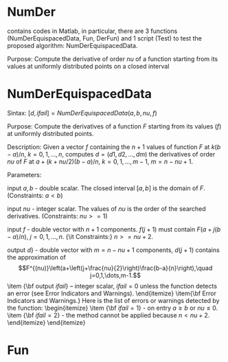 # NumDer
contains codes in Matlab, in particular, there are 3 functions (NumDerEquispacedData, Fun, DerFun) and 1 script (Test) to test the proposed algorithm: NumDerEquispacedData.

Purpose: Compute the derivative of order $nu$ of a function starting from its values at uniformly distributed points on a closed interval
# NumDerEquispacedData
Sintax: $[d,ifail]=NumDerEquispacedData(a,b,nu,f)$

Purpose: Compute the derivatives of a function $F$ starting from its values ($f$) at uniformly distributed points.

Description: Given a vector $f$ containing the $n+1$ values of function $F$ at $k(b-a)/n$, $k=0,1,...,n,$ computes 
$d=(d1,d2,...,dm)$ the derivatives of order $nu$ of $F$ at $a+(k+nu/2)(b-a)/n,$ $k=0,1,...,m-1$, $m=n-nu+1.$

Parameters:

input $a, b$ - double scalar. The closed interval $[a,b]$ is the domain of $F$. (Constraints: $a<b$)

input $nu$ - integer scalar.  The values of $nu$ is the order of the searched derivatives. (Constraints: $nu>= 1$)

input $f$ - double vector with $n+1$ components. $f(j+1)$ must contain $F\left(a+j(b-a)/n\right)$, $j=0,1,\dots,n$. {\it Constraints:} $n>= nu+2$.

output $d$} - double vector with $m=n-nu+1$ components, $d(j+1)$  contains the approximation of $$F^{(nu)}\left(a+\left(j+\frac{nu}{2}\right)\frac{b-a}{n}\right),\quad j=0,1,\dots,m-1.$$ 
        \item {\bf output $ifail$} – integer scalar, $ifail=0$ unless the function detects an error (see Error Indicators and Warnings).
    \end{itemize}
    \item{\bf Error Indicators and Warnings.} Here is the list of errors or warnings detected by the function:
    \begin{itemize}
        \item {\bf $ifail=1$} - on entry  $a\ge b$	or $nu\le 0$.
 	\item {\bf $ifail=2$} - the method cannot be applied because $n<nu+2$.
    \end{itemize}
\end{itemize}

# Fun
